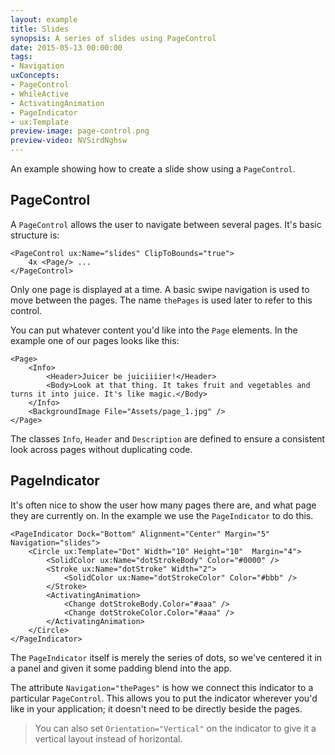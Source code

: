 ```yaml
---
layout: example
title: Slides
synopsis: A series of slides using PageControl
date: 2015-05-13 00:00:00
tags:
- Navigation
uxConcepts:
- PageControl
- WhileActive
- ActivatingAnimation
- PageIndicator
- ux:Template
preview-image: page-control.png
preview-video: NVSirdNghsw
---
```

An example showing how to create a slide show using a `PageControl`.

## PageControl

A `PageControl` allows the user to navigate between several pages. It's basic structure is:

<!-- snippet-begin:code/MainView.ux:PageControl -->

```
<PageControl ux:Name="slides" ClipToBounds="true">
    4x <Page/> ...
</PageControl>
```

<!-- snippet-end -->

Only one page is displayed at a time. A basic swipe navigation is used to move between the pages.  The name `thePages` is used later to refer to this control.

You can put whatever content you'd like into the `Page` elements. In the example one of our pages looks like this:

<!-- snippet-begin:code/MainView.ux:JuicerPage -->

```
<Page>
    <Info>
        <Header>Juicer be juiciiiier!</Header>
        <Body>Look at that thing. It takes fruit and vegetables and turns it into juice. It's like magic.</Body>
    </Info>
    <BackgroundImage File="Assets/page_1.jpg" />
</Page>
```

<!-- snippet-end -->

The classes `Info`, `Header` and `Description` are defined to ensure a consistent look across pages without duplicating code.

## PageIndicator

It's often nice to show the user how many pages there are, and what page they are currently on. In the example we use the `PageIndicator` to do this.

<!-- snippet-begin:code/MainView.ux:PageIndicator -->

```
<PageIndicator Dock="Bottom" Alignment="Center" Margin="5" Navigation="slides">
    <Circle ux:Template="Dot" Width="10" Height="10"  Margin="4">
        <SolidColor ux:Name="dotStrokeBody" Color="#0000" />
        <Stroke ux:Name="dotStroke" Width="2">
            <SolidColor ux:Name="dotStrokeColor" Color="#bbb" />
        </Stroke>
        <ActivatingAnimation>
            <Change dotStrokeBody.Color="#aaa" />
            <Change dotStrokeColor.Color="#aaa" />
        </ActivatingAnimation>
    </Circle>
</PageIndicator>
```

<!-- snippet-end -->

The `PageIndicator` itself is merely the series of dots, so we've centered it in a panel and given it some padding blend into the app.

The attribute `Navigation="thePages"` is how we connect this indicator to a particular `PageControl`. This allows you to put the indicator wherever you'd like in your application; it doesn't need to be directly beside the pages.

> You can also set `Orientation="Vertical"` on the indicator to give it a vertical layout instead of horizontal.
